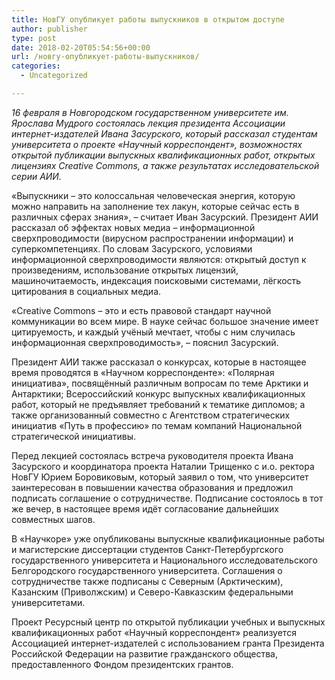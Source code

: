```yaml
---
title: НовГУ опубликует работы выпускников в открытом доступе
author: publisher
type: post
date: 2018-02-20T05:54:56+00:00
url: /новгу-опубликует-работы-выпускников/
categories:
  - Uncategorized

---
```

_16 февраля в Новгородском государственном университете им. Ярослава Мудрого состоялась лекция президента Ассоциации интернет-издателей Ивана Засурского, который рассказал студентам университета о проекте «Научный корреспондент», возможностях открытой публикации выпускных квалификационных работ, открытых лицензиях Creative Commons, а также результатах исследовательской серии АИИ._

«Выпускники – это колоссальная человеческая энергия, которую можно направить на заполнение тех лакун, которые сейчас есть в различных сферах знания», – считает Иван Засурский. Президент АИИ рассказал об эффектах новых медиа – информационной сверхпроводимости (вирусном распространении информации) и суперкомпетенциях. По словам Засурского, условиями информационной сверхпроводимости являются: открытый доступ к произведениям, использование открытых лицензий, машиночитаемость, индексация поисковыми системами, лёгкость цитирования в социальных медиа.

«Creative Commons – это и есть правовой стандарт научной коммуникации во всем мире. В науке сейчас большое значение имеет цитируемость, и каждый учёный мечтает, чтобы с ним случилась информационная сверхпроводимость», – пояснил Засурский.

Президент АИИ также рассказал о конкурсах, которые в настоящее время проводятся в «Научном корреспонденте»: «Полярная инициатива», посвящённый различным вопросам по теме Арктики и Антарктики; Всероссийский конкурс выпускных квалификационных работ, который не предъявляет требований к тематике дипломов; а также организованный совместно с Агентством стратегических инициатив «Путь в профессию» по темам компаний Национальной стратегической инициативы.

Перед лекцией состоялась встреча руководителя проекта Ивана Засурского и координатора проекта Наталии Трищенко с и.о. ректора НовГУ Юрием Боровиковым, который заявил о том, что университет заинтересован в повышении качества образования и предложил подписать соглашение о сотрудничестве. Подписание состоялось в тот же вечер, в настоящее время идёт согласование дальнейших совместных шагов.

В «Научкоре» уже опубликованы выпускные квалификационные работы и магистерские диссертации студентов Санкт-Петербургского государственного университета и Национального исследовательского Белгородского государственного университета. Соглашения о сотрудничестве также подписаны с Северным (Арктическим), Казанским (Приволжским) и Северо-Кавказским федеральными университетами.

Проект Ресурсный центр по открытой публикации учебных и выпускных квалификационных работ «Научный корреспондент» реализуется Ассоциацией интернет-издателей с использованием гранта Президента Российской Федерации на развитие гражданского общества, предоставленного Фондом президентских грантов.

